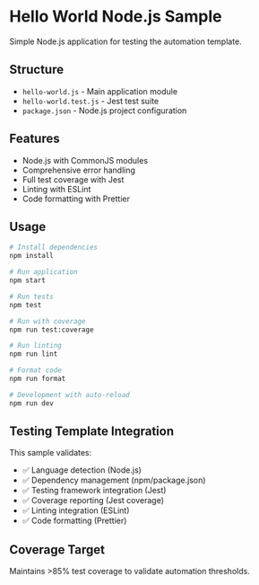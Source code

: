 # Hello World Node.js Sample

Simple Node.js application for testing the automation template.

## Structure

- `hello-world.js` - Main application module
- `hello-world.test.js` - Jest test suite  
- `package.json` - Node.js project configuration

## Features

- Node.js with CommonJS modules
- Comprehensive error handling
- Full test coverage with Jest
- Linting with ESLint
- Code formatting with Prettier

## Usage

```bash
# Install dependencies
npm install

# Run application
npm start

# Run tests
npm test

# Run with coverage
npm run test:coverage

# Run linting
npm run lint

# Format code
npm run format

# Development with auto-reload
npm run dev
```

## Testing Template Integration

This sample validates:
- ✅ Language detection (Node.js)
- ✅ Dependency management (npm/package.json)
- ✅ Testing framework integration (Jest)
- ✅ Coverage reporting (Jest coverage)
- ✅ Linting integration (ESLint)
- ✅ Code formatting (Prettier)

## Coverage Target

Maintains >85% test coverage to validate automation thresholds.
